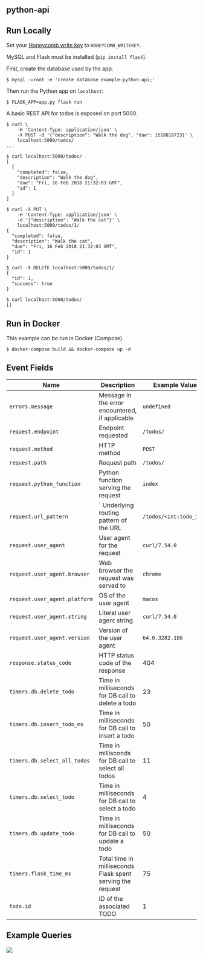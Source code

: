 ## python-api

## Run Locally

Set your [Honeycomb write key](https://ui.honeycomb.io/account) to
`HONEYCOMB_WRITEKEY`.

MySQL and Flask must be installed (`pip install flask`).

First, create the database used by the app.

```
$ mysql -uroot -e 'create database example-python-api;'
```

Then run the Python app on `localhost`:

```
$ FLASK_APP=app.py flask run
```

A basic REST API for todos is exposed on port 5000.

```
$ curl \
    -H 'Content-Type: application/json' \
    -X POST -d '{"description": "Walk the dog", "due": 1518816723}' \
    localhost:5000/todos/
...

$ curl localhost:5000/todos/
[
  {
    "completed": false,
    "description": "Walk the dog",
    "due": "Fri, 16 Feb 2018 21:32:03 GMT",
    "id": 1
  }
]

$ curl -X PUT \
    -H 'Content-Type: application/json' \
    -d '{"description": "Walk the cat"}' \
    localhost:5000/todos/1/
{
  "completed": false,
  "description": "Walk the cat",
  "due": "Fri, 16 Feb 2018 21:32:03 GMT",
  "id": 1
}

$ curl -X DELETE localhost:5000/todos/1/
{
  "id": 1,
  "success": true
}

$ curl localhost:5000/todos/
[]
```

## Run in Docker

This example can be run in Docker (Compose).

```
$ docker-compose build && docker-compose up -d
```

## Event Fields

| **Name** | **Description** | **Example Value** |
| --- | --- | --- |
| `errors.message` | Message in the error encountered, if applicable | `undefined` |
| `request.endpoint` | Endpoint requested | `/todos/` |
| `request.method` | HTTP method | `POST` |
| `request.path` | Request path | `/todos/` |
| `request.python_function` | Python function serving the request | `index` |
| `request.url_pattern` |` Underlying routing pattern of the URL | `/todos/<int:todo_id>/` |
| `request.user_agent` | User agent for the request | `curl/7.54.0` |
| `request.user_agent.browser` | Web browser the request was served to | `chrome` |
| `request.user_agent.platform` | OS of the user agent | `macos` |
| `request.user_agent.string` | Literal user agent string | `curl/7.54.0` |
| `request.user_agent.version` | Version of the user agent | `64.0.3282.186` |
| `response.status_code` | HTTP status code of the response | 404 |
| `timers.db.delete_todo` | Time in milliseconds for DB call to delete a todo | 23 |
| `timers.db.insert_todo_ms` | Time in milliseconds for DB call to insert a todo | 50 |
| `timers.db.select_all_todos` | Time in millisconds for DB call to select all todos | 11 |
| `timers.db.select_todo` | Time in milliseconds for DB call to select a todo | 4 |
| `timers.db.update_todo` | Time in milliseconds for DB call to update a todo | 50 |
| `timers.flask_time_ms` | Total time in milliseconds Flask spent serving the request | 75 |
| `todo.id` | ID of the associated TODO | 1 |

## Example Queries

![](https://raw.githubusercontent.com/honeycombio/examples/master/_internal/python-api-q1.png)
